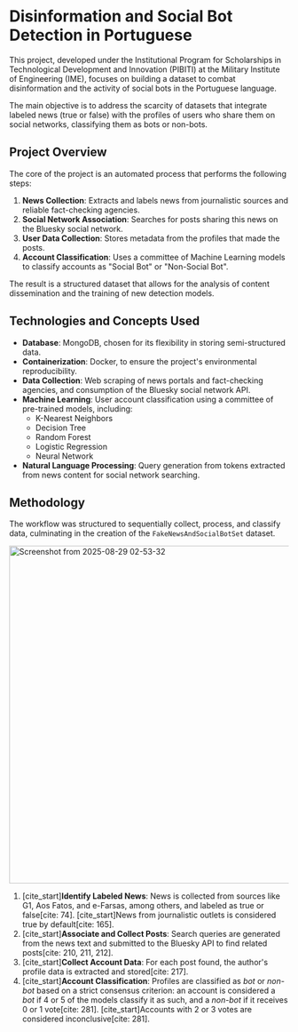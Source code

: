 # Disinformation and Social Bot Detection in Portuguese

This project, developed under the Institutional Program for Scholarships in Technological Development and Innovation (PIBITI) at the Military Institute of Engineering (IME), focuses on building a dataset to combat disinformation and the activity of social bots in the Portuguese language.

The main objective is to address the scarcity of datasets that integrate labeled news (true or false) with the profiles of users who share them on social networks, classifying them as bots or non-bots.

## Project Overview

The core of the project is an automated process that performs the following steps:
1.  **News Collection**: Extracts and labels news from journalistic sources and reliable fact-checking agencies.
2.  **Social Network Association**: Searches for posts sharing this news on the Bluesky social network.
3.  **User Data Collection**: Stores metadata from the profiles that made the posts.
4.  **Account Classification**: Uses a committee of Machine Learning models to classify accounts as "Social Bot" or "Non-Social Bot".

The result is a structured dataset that allows for the analysis of content dissemination and the training of new detection models.

## Technologies and Concepts Used

* **Database**: MongoDB, chosen for its flexibility in storing semi-structured data.
* **Containerization**: Docker, to ensure the project's environmental reproducibility.
* **Data Collection**: Web scraping of news portals and fact-checking agencies, and consumption of the Bluesky social network API.
* **Machine Learning**: User account classification using a committee of pre-trained models, including:
    * K-Nearest Neighbors
    * Decision Tree
    * Random Forest
    * Logistic Regression
    * Neural Network
* **Natural Language Processing**: Query generation from tokens extracted from news content for social network searching.

## Methodology

The workflow was structured to sequentially collect, process, and classify data, culminating in the creation of the `FakeNewsAndSocialBotSet` dataset.

<img width="1088" height="608" alt="Screenshot from 2025-08-29 02-53-32" src="https://github.com/user-attachments/assets/a1c3a61e-683e-4dec-a702-ffd08432b76e" />

1.  [cite_start]**Identify Labeled News**: News is collected from sources like G1, Aos Fatos, and e-Farsas, among others, and labeled as true or false[cite: 74]. [cite_start]News from journalistic outlets is considered true by default[cite: 165].
2.  [cite_start]**Associate and Collect Posts**: Search queries are generated from the news text and submitted to the Bluesky API to find related posts[cite: 210, 211, 212].
3.  [cite_start]**Collect Account Data**: For each post found, the author's profile data is extracted and stored[cite: 217].
4.  [cite_start]**Account Classification**: Profiles are classified as *bot* or *non-bot* based on a strict consensus criterion: an account is considered a *bot* if 4 or 5 of the models classify it as such, and a *non-bot* if it receives 0 or 1 vote[cite: 281]. [cite_start]Accounts with 2 or 3 votes are considered inconclusive[cite: 281].
